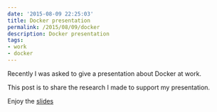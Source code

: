 ```yaml
---
date: '2015-08-09 22:25:03'
title: Docker presentation
permalink: /2015/08/09/docker
description: Docker presentation
tags:
- work
- docker
---
```


Recently I was asked to give a presentation about Docker at work.

This post is to share the research I made to support my presentation.

Enjoy the [slides](https://onedrive.live.com/redir?resid=D1B073162CC54878!1936&authkey=!AIhlLORqcGQsBo4&ithint=file%2cpptx)